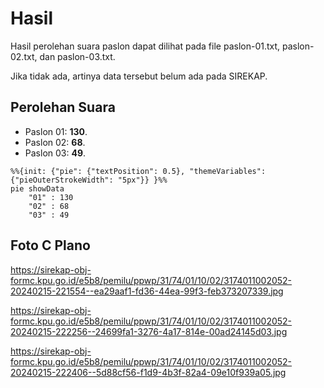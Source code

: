 # Hasil

Hasil perolehan suara paslon dapat dilihat pada file paslon-01.txt, paslon-02.txt, dan paslon-03.txt.

Jika tidak ada, artinya data tersebut belum ada pada SIREKAP.

## Perolehan Suara

 * Paslon 01: **130**.
 * Paslon 02: **68**.
 * Paslon 03: **49**.

```mermaid
%%{init: {"pie": {"textPosition": 0.5}, "themeVariables": {"pieOuterStrokeWidth": "5px"}} }%%
pie showData
    "01" : 130
    "02" : 68
    "03" : 49
```
## Foto C Plano

https://sirekap-obj-formc.kpu.go.id/e5b8/pemilu/ppwp/31/74/01/10/02/3174011002052-20240215-221554--ea29aaf1-fd36-44ea-99f3-feb373207339.jpg

https://sirekap-obj-formc.kpu.go.id/e5b8/pemilu/ppwp/31/74/01/10/02/3174011002052-20240215-222256--24699fa1-3276-4a17-814e-00ad24145d03.jpg

https://sirekap-obj-formc.kpu.go.id/e5b8/pemilu/ppwp/31/74/01/10/02/3174011002052-20240215-222406--5d88cf56-f1d9-4b3f-82a4-09e10f939a05.jpg
